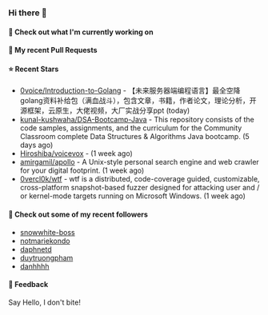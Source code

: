 ### Hi there 👋

#### 👷 Check out what I'm currently working on

#### 🔨 My recent Pull Requests


#### ⭐ Recent Stars

- [0voice/Introduction-to-Golang](https://github.com/0voice/Introduction-to-Golang) - 【未来服务器端编程语言】最全空降golang资料补给包（满血战斗），包含文章，书籍，作者论文，理论分析，开源框架，云原生，大佬视频，大厂实战分享ppt (today)
- [kunal-kushwaha/DSA-Bootcamp-Java](https://github.com/kunal-kushwaha/DSA-Bootcamp-Java) - This repository consists of the code samples, assignments, and the curriculum for the Community Classroom complete Data Structures &amp; Algorithms Java bootcamp. (5 days ago)
- [Hiroshiba/voicevox](https://github.com/Hiroshiba/voicevox) -  (1 week ago)
- [amirgamil/apollo](https://github.com/amirgamil/apollo) - A Unix-style personal search engine and web crawler for your digital footprint. (1 week ago)
- [0vercl0k/wtf](https://github.com/0vercl0k/wtf) - wtf is a distributed, code-coverage guided, customizable, cross-platform snapshot-based fuzzer designed for attacking user and / or kernel-mode targets running on Microsoft Windows. (1 week ago)

#### 👯 Check out some of my recent followers

- [snowwhite-boss](https://github.com/snowwhite-boss)
- [notmariekondo](https://github.com/notmariekondo)
- [daphnetd](https://github.com/daphnetd)
- [duytruongpham](https://github.com/duytruongpham)
- [danhhhh](https://github.com/danhhhh)

#### 💬 Feedback

Say Hello, I don't bite!